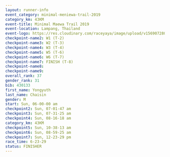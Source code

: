 ```yaml
---
layout: runner-info 
event_category: minimal-meniewa-trail-2019 
category_km: 43KM
event-title: Minimal Maewa Trail 2019 
event-location: Lampang, Thailand 
event-logo: https://res.cloudinary.com/raceyaya/image/upload/v1569072805/logo/minimal-trail_ktnvsp.jpg 
checkpoint-name2: W1 (T-2) 
checkpoint-name3: W2 (T-3) 
checkpoint-name4: W3 (T-4) 
checkpoint-name5: W5 (T-6) 
checkpoint-name6: W6 (T-7) 
checkpoint-name7: FINISH (T-8) 
checkpoint-name8: 
checkpoint-name9: 
overall_rank: 37
gender_rank: 31
bib: 430133
first_name: Yongyuth
last_name: Chaisin
gender: M
start: Sun, 06-00-00 am
checkpoint2: Sun, 07-01-47 am
checkpoint3: Sun, 07-31-25 am
checkpoint4: Sun, 08-16-18 am
category_km: 43KM
checkpoint5: Sun, 10-38-13 am
checkpoint6: Sun, 08-59-25 am
checkpoint7: Sun, 12-23-29 pm
race_time: 6-23-29
status: FINISHER
---
```


